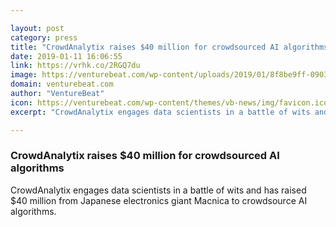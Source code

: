 ```yaml
---

layout: post
category: press
title: "CrowdAnalytix raises $40 million for crowdsourced AI algorithms"
date: 2019-01-11 16:06:55
link: https://vrhk.co/2RGQ7du
image: https://venturebeat.com/wp-content/uploads/2019/01/8f8be9ff-0903-4ba6-8aaa-cab3c2fe235b.png?w=1200&strip=all
domain: venturebeat.com
author: "VentureBeat"
icon: https://venturebeat.com/wp-content/themes/vb-news/img/favicon.ico
excerpt: "CrowdAnalytix engages data scientists in a battle of wits and has raised $40 million from Japanese electronics giant Macnica to crowdsource AI algorithms."

---
```


### CrowdAnalytix raises $40 million for crowdsourced AI algorithms

CrowdAnalytix engages data scientists in a battle of wits and has raised $40 million from Japanese electronics giant Macnica to crowdsource AI algorithms.